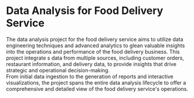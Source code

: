 # Data Analysis for Food Delivery Service   
     
The data analysis project for the food delivery service aims to utilize data engineering techniques and advanced analytics to glean valuable insights into the operations and performance of the food delivery business. This project integrate s data from multiple sources, including customer orders, restaurant information, and delivery data, to provide insights that drive strategic and operational decision-making.      
From initial data ingestion to the generation of reports and interactive visualizations, the project spans the entire data analysis lifecycle to offer a comprehensive and detailed view of the food delivery service's operations.   
 
 
